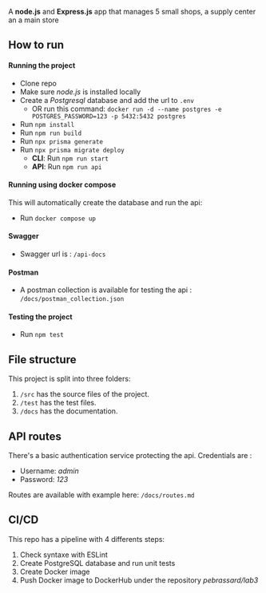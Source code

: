 A **node.js** and **Express.js** app that manages 5 small shops, a supply center an a main store

## How to run
#### Running the project
- Clone repo
- Make sure *node.js* is installed locally
- Create a *Postgresql* database and add the url to `.env`
    - OR run this command: `docker run -d --name postgres -e POSTGRES_PASSWORD=123 -p 5432:5432 postgres`
- Run `npm install`
- Run `npm run build`
- Run `npx prisma generate`
- Run `npx prisma migrate deploy`
    - **CLI**: Run `npm run start`
    - **API**: Run `npm run api`

#### Running using docker compose
This will automatically create the database and run the api:
- Run `docker compose up`

#### Swagger
- Swagger url is : `/api-docs`

#### Postman
- A postman collection is available for testing the api : `/docs/postman_collection.json`


#### Testing the project
- Run `npm test`

## File structure
This project is split into three folders:

1. `/src` has the source files of the project.
2. `/test` has the test files.
3. `/docs` has the documentation.

## API routes
There's a basic authentication service protecting the api. Credentials are :
- Username: *admin*
- Password: *123*

Routes are available with example here: `/docs/routes.md`

## CI/CD
This repo has a pipeline with 4 differents steps:

1. Check syntaxe with ESLint
2. Create PostgreSQL database and run unit tests
3. Create Docker image
4. Push Docker image to DockerHub under the repository *pebrassard/lab3*
